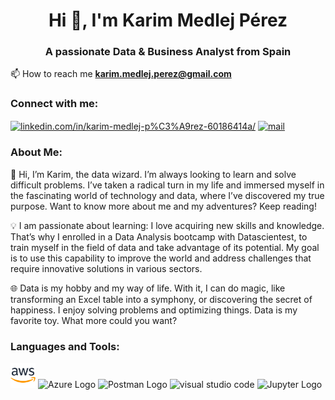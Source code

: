 <h1 align="center">Hi 👋, I'm Karim Medlej Pérez</h1>
<h3 align="center">A passionate Data & Business Analyst from Spain</h3>

📫 How to reach me **karim.medlej.perez@gmail.com**

<h3 align="left">Connect with me:</h3>
<p align="left">
<a href="https://www.linkedin.com/in/karim-medlej-p%C3%A9rez-60186414a/" rel="nofollow"><img align="center" src="https://camo.githubusercontent.com/d335777810d77c4d37b9e8de004b85e4f7d805af9a304df093485cd1d1f32730/68747470733a2f2f7777772e766563746f726c6f676f2e7a6f6e652f6c6f676f732f6c696e6b6564696e2f6c696e6b6564696e2d69636f6e2e737667" alt="linkedin.com/in/karim-medlej-p%C3%A9rez-60186414a/" height="30" width="40" data-canonical-src="https://www.vectorlogo.zone/logos/linkedin/linkedin-icon.svg" style="max-width: 100%;"></a> 
<a href="mailto:karim.medlej.perez@gmail.com?Subject=Hola%20Sergio%20nos%20gustaría%20conocerte"><img align="center" src="https://camo.githubusercontent.com/b2ea2b57a877b7e993662d111f38d3912672235196288f82373aaf5c3584d0a0/68747470733a2f2f7777772e766563746f726c6f676f2e7a6f6e652f6c6f676f732f676d61696c2f676d61696c2d69636f6e2e737667" height="35" width="35px" alt="mail" data-canonical-src="https://www.vectorlogo.zone/logos/gmail/gmail-icon.svg" style="max-width: 100%;"></a>



<h3 align="left">About Me:</h3>
<p align="left">

👋 Hi, I’m Karim, the data wizard. I’m always looking to learn and solve difficult problems. I’ve taken a radical turn in my life and immersed myself in the fascinating world of technology and data, where I’ve discovered my true purpose. Want to know more about me and my adventures? Keep reading!

💡 I am passionate about learning: I love acquiring new skills and knowledge. That’s why I enrolled in a Data Analysis bootcamp with Datascientest, to train myself in the field of data and take advantage of its potential. My goal is to use this capability to improve the world and address challenges that require innovative solutions in various sectors.

🌐 Data is my hobby and my way of life. With it, I can do magic, like transforming an Excel table into a symphony, or discovering the secret of happiness. I enjoy solving problems and optimizing things. Data is my favorite toy. What more could you want?


<h3 align="left">Languages and Tools:</h3>
<p align="left">
<img src="https://raw.githubusercontent.com/devicons/devicon/master/icons/amazonwebservices/amazonwebservices-original-wordmark.svg" alt="AWS Logo" width="40" height="40"/>
<img src="https://www.vectorlogo.zone/logos/microsoft_azure/microsoft_azure-icon.svg" alt="Azure Logo" width="40" height="40"/>
<img src="https://www.vectorlogo.zone/logos/getpostman/getpostman-icon.svg" alt="Postman Logo" width="40" height="40"/>
<img src="https://camo.githubusercontent.com/4a948e11d0b2ac72fc2ee02d8539c83b7f50f043d8d0b62b0eb9d205001d7b6f/68747470733a2f2f7777772e766563746f726c6f676f2e7a6f6e652f6c6f676f732f76697375616c73747564696f5f636f64652f76697375616c73747564696f5f636f64652d617232312e737667" alt="visual studio code" width="90" height="40" data-canonical-src="https://www.vectorlogo.zone/logos/visualstudio_code/visualstudio_code-ar21.svg" style="max-width: 100%;">
<img src="https://upload.wikimedia.org/wikipedia/commons/3/38/Jupyter_logo.svg" alt="Jupyter Logo" width="40" height="40"/>
  </a>
</p>
